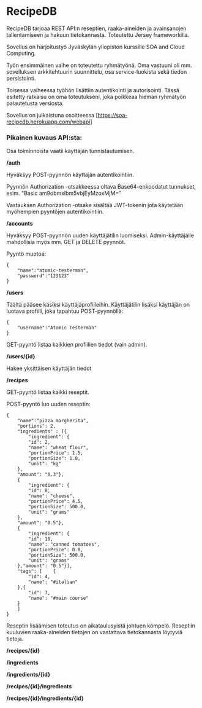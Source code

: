 # RecipeDB

RecipeDB tarjoaa REST API:n reseptien, raaka-aineiden ja avainsanojen tallentamiseen ja hakuun tietokannasta. Toteutettu Jersey frameworkilla.

Sovellus on harjoitustyö Jyväskylän yliopiston kurssille SOA and Cloud Computing.

Työn ensimmäinen vaihe on toteutettu ryhmätyönä. Oma vastuuni oli mm. sovelluksen arkkitehtuurin suunnittelu, osa service-luokista sekä tiedon persistointi.

Toisessa vaiheessa työhön lisättiin autentikointi ja autorisointi. Tässä esitetty ratkaisu on oma toteutukseni, joka poikkeaa hieman ryhmätyön palautetusta versiosta.

Sovellus on julkaistuna osoitteessa [https://soa-recipedb.herokuapp.com/webapi]

### Pikainen kuvaus API:sta:

Osa toiminnoista vaatii käyttäjän tunnistautumisen.

**/auth**

Hyväksyy POST-pyynnön käyttäjän autentikointiin.

Pyynnön Authorization -otsakkeessa oltava Base64-enkoodatut tunnukset, esim. "Basic am9obmxlbm5vbjEyMzoxMjM="

Vastauksen Authorization -otsake sisältää JWT-tokenin jota käytetään myöhempien pyyntöjen autentikointiin.

**/accounts**

Hyväksyy POST-pyynnön uuden käyttäjätilin luomiseksi. Admin-käyttäjälle mahdollisia myös mm. GET ja DELETE pyynnöt.

Pyyntö muotoa:
```
{
    "name":"atomic-testerman",
    "password":"123123"
}
```
**/users**

Täältä pääsee käsiksi käyttäjäprofiileihin. Käyttäjätilin lisäksi käyttäjän on luotava profiili, joka tapahtuu POST-pyynnöllä:
```
{
    "username":"Atomic Testerman"
}
```
GET-pyyntö listaa kaikkien profiilien tiedot (vain admin).

**/users/{id}**

Hakee yksittäisen käyttäjän tiedot

**/recipes**

GET-pyyntö listaa kaikki reseptit.

POST-pyyntö luo uuden reseptin:
```
{
    "name":"pizza margherita",
    "portions": 2,
    "ingredients" : [{
        "ingredient": {
        "id": 2,
        "name": "wheat flour",
        "portionPrice": 1.5,
        "portionSize": 1.0,
        "unit": "kg"
    },
    "amount": "0.3"},
    {
        "ingredient": {
        "id": 8,
        "name": "cheese",
        "portionPrice": 4.5,
        "portionSize": 500.0,
        "unit": "grams"
    },
    "amount": "0.5"},
    {
        "ingredient": {
        "id": 10,
        "name": "canned tomatoes",
        "portionPrice": 0.8,
        "portionSize": 500.0,
        "unit": "grams"
    },"amount": "0.5"}],
    "tags": [    {
        "id": 4,
        "name": "#italian"
    },{
        "id": 7,
        "name": "#main course"
    }
    ]
}
```

Reseptin lisäämisen toteutus on aikataulusyistä johtuen kömpelö. Reseptiin kuuluvien raaka-aineiden tietojen on vastattava tietokannasta löytyviä tietoja.

**/recipes/{id}**

**/ingredients**

**/ingredients/{id}**

**/recipes/{id}/ingredients**

**/recipes/{id}/ingredients/{id}**

